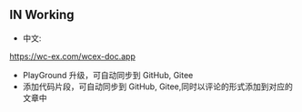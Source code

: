 ## IN Working
- 中文:

https://wc-ex.com/wcex-doc.app

- PlayGround 升级，可自动同步到 GitHub, Gitee
- 添加代码片段，可自动同步到 GitHub, Gitee,同时以评论的形式添加到对应的文章中
